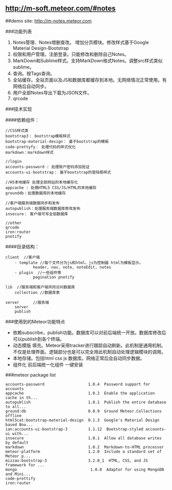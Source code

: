 ## <http://m-soft.meteor.com/#notes>

##demo site: <http://m-notes.meteor.com>

###功能列表
1. Notes管理、Notes增删查改。 增加分页模块。修改样式基于Google Material Design-Bootstrap
2. 权限和用户管理。注册登录。只能修改和删除自己Notes。
3. MarkDown和Sublime样式。支持MarkDown格式Notes。调整src样式类似sublime。
4. 查询。按Tags查询。
5. 全站缓存。全站页面以及JS和数据库都缓存到本地。无网络情况正常使用。有网络后自动同步。
6. 用户全部Notes导出下载为JSON文件。
7. qrcode


###技术实现


####依赖组件：
```
//CSS样式类
bootstrap3： bootstrap模板样式
bootstrap-material-design： 基于bootstrap的模板
code-prettyfy： 处理代码的样式优化
markdown：markdown样式

//login
accounts-password : 处理账户密码添加验证
accounts-ui-bootstrap： 基于bootstrap的登陆框样式

//H5本地缓存 处理全部网站的本地缓存化
appcache : 处理HTML5 CSS/JS/HTML的本地缓存
grounddb：处理数据库的本地缓存

//客户端服务端数据同步和发布
autopublish：处理服务端数据库修改发布
insecure： 客户端可写全部数据库

//other
qrcode
iron:router
pnotify
```

####目录结构：
```
client  //客户端
    - template //每个文件分为js和html。js为控制器 html为模板显示。
            header, nav, note, noteEdit, notes
    - plugin  //一些组件等
            pagination pnotify

lib  //服务端和客户端共同访问数据库
    collection //数据库表

server      //服务端
    server
    publish

```


###使用到的Meteor功能特点
* 依赖subscribe，publish功能。数据库可以对前后端统一开放。数据库修改后可以publish到各个终端。  
* 动态模版 填充。Meteor采用tracker进行跟踪自动刷新。此机制是通用机制。不仅是处理界面。逻辑部分也是可以完全用此机制自动处理逻辑模块的调用。
* 本地存储。包括html css js 数据库。网络正常后会自动同步数据。
* 组件化  前后端统一化组件 一键安装

###meteor package list
```
accounts-password                   1.0.4  Password support for accounts
appcache                            1.0.2  Enable the application cache in th...
autopublish                         1.0.1  Publish the entire database to all...
ground:db                           0.0.9  Ground Meteor.Collections offline
html5cat:bootstrap-material-design  0.1.3  Google's Material Design based Boo...
ian:accounts-ui-bootstrap-3         1.1.12  Bootstrap-styled accounts-ui with...
insecure                            1.0.1  Allow all database writes by default
markdown                            1.0.2  Markdown-to-HTML processor
meteor-platform                     1.2.0  Include a standard set of Meteor p...
mizzao:bootstrap-3                  3.2.0_1  HTML, CSS, and JS framework for ...
mongo                                1.0.8  Adaptor for using MongoDB and Mini...
code-prettify
iron:router
```